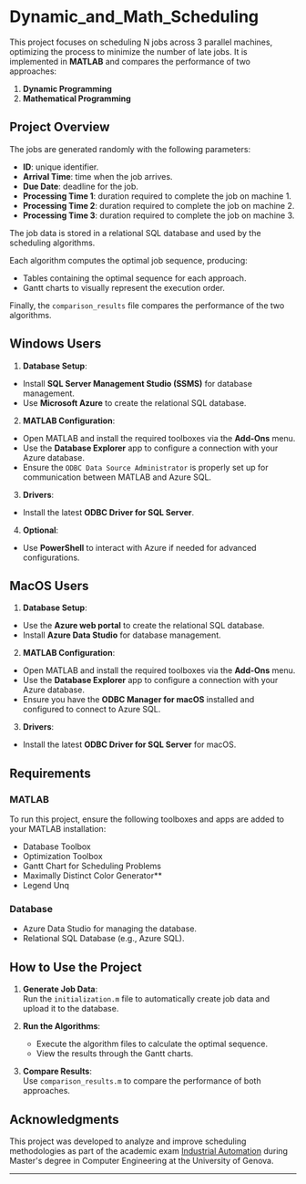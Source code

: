 # Dynamic_and_Math_Scheduling

This project focuses on scheduling N jobs across 3 parallel machines, optimizing the process to minimize the number of late jobs. It is implemented in **MATLAB** and compares the performance of two approaches:  
1. **Dynamic Programming**  
2. **Mathematical Programming**

## Project Overview

The jobs are generated randomly with the following parameters:  
- **ID**: unique identifier.  
- **Arrival Time**: time when the job arrives.  
- **Due Date**: deadline for the job.  
- **Processing Time 1**: duration required to complete the job on machine 1.
- **Processing Time 2**: duration required to complete the job on machine 2.
- **Processing Time 3**: duration required to complete the job on machine 3.  

The job data is stored in a relational SQL database and used by the scheduling algorithms.  

Each algorithm computes the optimal job sequence, producing:  
- Tables containing the optimal sequence for each approach.  
- Gantt charts to visually represent the execution order.  

Finally, the `comparison_results` file compares the performance of the two algorithms.

## Windows Users

1. **Database Setup**:
  - Install **SQL Server Management Studio (SSMS)** for database management.
  - Use **Microsoft Azure** to create the relational SQL database.
    
2. **MATLAB Configuration**:
  - Open MATLAB and install the required toolboxes via the **Add-Ons** menu.
  - Use the **Database Explorer** app to configure a connection with your Azure database.
  - Ensure the `ODBC Data Source Administrator` is properly set up for communication between MATLAB and Azure SQL.
    
3. **Drivers**:
  - Install the latest **ODBC Driver for SQL Server**.
    
4. **Optional**:
  - Use **PowerShell** to interact with Azure if needed for advanced configurations.

## MacOS Users

1. **Database Setup**:
  - Use the **Azure web portal** to create the relational SQL database.
  - Install **Azure Data Studio** for database management.
    
2. **MATLAB Configuration**:
  - Open MATLAB and install the required toolboxes via the **Add-Ons** menu.
  - Use the **Database Explorer** app to configure a connection with your Azure database.
  - Ensure you have the **ODBC Manager for macOS** installed and configured to connect to Azure SQL.
    
3. **Drivers**:
  - Install the latest **ODBC Driver for SQL Server** for macOS.

## Requirements

### MATLAB
To run this project, ensure the following toolboxes and apps are added to your MATLAB installation:  
- Database Toolbox
- Optimization Toolbox
- Gantt Chart for Scheduling Problems
- Maximally Distinct Color Generator**  
- Legend Unq  

### Database 
- Azure Data Studio for managing the database.  
- Relational SQL Database (e.g., Azure SQL).  

## How to Use the Project

1. **Generate Job Data**:  
   Run the `initialization.m` file to automatically create job data and upload it to the database.

2. **Run the Algorithms**:  
   - Execute the algorithm files to calculate the optimal sequence.  
   - View the results through the Gantt charts.  

3. **Compare Results**:  
   Use `comparison_results.m` to compare the performance of both approaches.

## Acknowledgments

This project was developed to analyze and improve scheduling methodologies as part of the academic exam [Industrial Automation](https://corsi.unige.it/off.f/2021/ins/51470) during Master's degree in Computer Engineering at the University of Genova.

---


